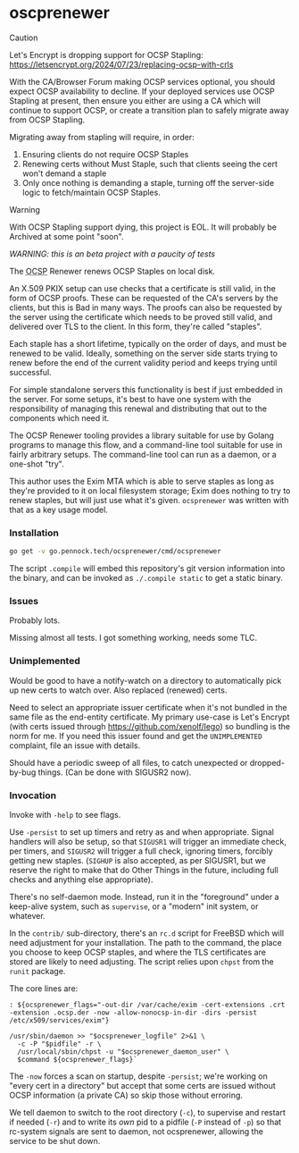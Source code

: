 oscprenewer
===========

> [!CAUTION]
> Let's Encrypt is dropping support for OCSP Stapling:
> <https://letsencrypt.org/2024/07/23/replacing-ocsp-with-crls>
>
> With the CA/Browser Forum making OCSP services optional, you should expect
> OCSP availability to decline.  If your deployed services use OCSP Stapling
> at present, then ensure you either are using a CA which will continue to
> support OCSP, or create a transition plan to safely migrate away from OCSP
> Stapling.
>
> Migrating away from stapling will require, in order:
>  1. Ensuring clients do not require OCSP Staples
>  2. Renewing certs without Must Staple, such that clients seeing the cert
>     won't demand a staple
>  3. Only once nothing is demanding a staple, turning off the server-side
>     logic to fetch/maintain OCSP Staples.

> [!WARNING]
> With OCSP Stapling support dying, this project is EOL.  It will probably be
> Archived at some point "soon".

*WARNING: this is an beta project with a paucity of tests*

The <abbr title='Online Certificate Status Protocol'>OCSP</abbr> Renewer
renews OCSP Staples on local disk.

An X.509 PKIX setup can use checks that a certificate is still valid, in the
form of OCSP proofs.  These can be requested of the CA's servers by the
clients, but this is Bad in many ways.  The proofs can also be requested by
the server using the certificate which needs to be proved still valid, and
delivered over TLS to the client.  In this form, they're called "staples".

Each staple has a short lifetime, typically on the order of days, and must be
renewed to be valid.  Ideally, something on the server side starts trying to
renew before the end of the current validity period and keeps trying until
successful.

For simple standalone servers this functionality is best if just embedded in
the server.  For some setups, it's best to have one system with the
responsibility of managing this renewal and distributing that out to the
components which need it.

The OCSP Renewer tooling provides a library suitable for use by Golang
programs to manage this flow, and a command-line tool suitable for use in
fairly arbitrary setups.  The command-line tool can run as a daemon, or a
one-shot "try".

This author uses the Exim MTA which is able to serve staples as long as
they're provided to it on local filesystem storage; Exim does nothing to try
to renew staples, but will just use what it's given.  `ocsprenewer` was
written with that as a key usage model.


### Installation

```sh
go get -v go.pennock.tech/ocsprenewer/cmd/ocsprenewer
```

The script `.compile` will embed this repository's git version information
into the binary, and can be invoked as `./.compile static` to get a static
binary.


### Issues

Probably lots.

Missing almost all tests.  I got something working, needs some TLC.

### Unimplemented

Would be good to have a notify-watch on a directory to automatically pick up
new certs to watch over.  Also replaced (renewed) certs.

Need to select an appropriate issuer certificate when it's not bundled in the
same file as the end-entity certificate.  My primary use-case is Let's Encrypt
(with certs issued through <https://github.com/xenolf/lego>) so bundling is
the norm for me.  If you need this issuer found and get the `UNIMPLEMENTED`
complaint, file an issue with details.

Should have a periodic sweep of all files, to catch unexpected or
dropped-by-bug things.  (Can be done with SIGUSR2 now).

### Invocation

Invoke with `-help` to see flags.

Use `-persist` to set up timers and retry as and when appropriate.  Signal
handlers will also be setup, so that `SIGUSR1` will trigger an immediate
check, per timers, and `SIGUSR2` will trigger a full check, ignoring timers,
forcibly getting new staples.
(`SIGHUP` is also accepted, as per SIGUSR1, but we reserve the right to make
that do Other Things in the future, including full checks and anything else
appropriate).

There's no self-daemon mode.  Instead, run it in the "foreground" under a
keep-alive system, such as `supervise`, or a "modern" init system, or
whatever.

In the `contrib/` sub-directory, there's an `rc.d` script for FreeBSD which
will need adjustment for your installation.  The path to the command, the
place you choose to keep OCSP staples, and where the TLS certificates are
stored are likely to need adjusting.  The script relies upon `chpst` from the
`runit` package.

The core lines are:
```
: ${ocsprenewer_flags="-out-dir /var/cache/exim -cert-extensions .crt -extension .ocsp.der -now -allow-nonocsp-in-dir -dirs -persist /etc/x509/services/exim"}

/usr/sbin/daemon >> "$ocsprenewer_logfile" 2>&1 \
  -c -P "$pidfile" -r \
  /usr/local/sbin/chpst -u "$ocsprenewer_daemon_user" \
  $command ${ocsprenewer_flags}`
```

The `-now` forces a scan on startup, despite `-persist`; we're working on
"every cert in a directory" but accept that some certs are issued without OCSP
information (a private CA) so skip those without erroring.

We tell daemon to switch to the root directory (`-c`), to supervise and
restart if needed (`-r`) and to write its _own_ pid to a pidfile (`-P` instead
of `-p`) so that rc-system signals are sent to daemon, not ocsprenewer,
allowing the service to be shut down.
